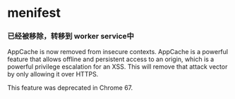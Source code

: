 # menifest

### 已经被移除，转移到 worker service中

AppCache is now removed from insecure contexts. AppCache is a powerful feature that allows offline and persistent access to an origin, which is a powerful privilege escalation for an XSS. This will remove that attack vector by only allowing it over HTTPS. 

This feature was deprecated in Chrome 67.


